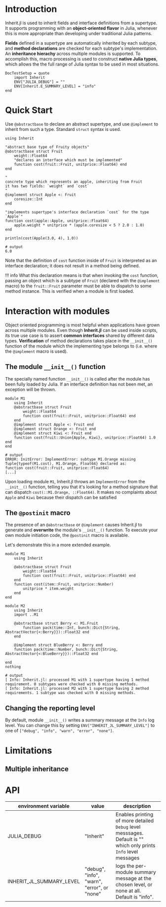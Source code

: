 # Introduction 

Inherit.jl is used to inherit fields and interface definitions from a supertype. It supports programming with an **object-oriented flavor** in Julia, whenever this is more appropriate than developing under traditional Julia patterns. 

**Fields** defined in a supertype are automatically inherited by each subtype, and **method declarations** are checked for each subtype's implementation. An **inheritance hierachy** across multiple modules is supported. To accomplish this, macro processing is used to construct **native Julia types**, which allows the the full range of Julia syntax to be used in most situations.

```@meta
DocTestSetup = quote
	import Inherit
	ENV["JULIA_DEBUG"] = ""
	ENV[Inherit.E_SUMMARY_LEVEL] = "info"
end
```

# Quick Start

Use `@abstractbase` to declare an abstract supertype, and use `@implement` to inherit from such a type. Standard `struct` syntax is used.

```jldoctest
using Inherit

"abstract base type of Fruity objects"
@abstractbase struct Fruit
	weight::Float64
	"declares an interface which must be implemented"
	function cost(fruit::Fruit, unitprice::Float64) end
end

"
concrete type which represents an apple, inheriting from Fruit
it has two fields: `weight` and `cost`
"
@implement struct Apple <: Fruit 
	coresize::Int
end

"implements supertype's interface declaration `cost` for the type `Apple`"
function cost(apple::Apple, unitprice::Float64)
	apple.weight * unitprice * (apple.coresize < 5 ? 2.0 : 1.0)
end

println(cost(Apple(3.0, 4), 1.0))

# output
6.0
```
Note that the definition of `cost` function inside of `Fruit` is interpreted as an interface declaration; it does not result in a method being defined.

!!! info 
	What this declaration means is that when invoking the `cost` function, passing an object which is a subtype of `Fruit` (declared with the `@implement` macro) to the `fruit::Fruit` parameter must be able to dispatch to some method instance. This is verified when a module is first loaded. 

# Interaction with modules

Object oriented programming is most helpful when applications have grown across multiple modules. Even though __Inherit.jl__ can be used inside scripts, its true use case is to assert __common interfaces__ shared by different data types. __Verification__ of method declarations takes place in the `__init__()` function of the module which the implementing type belongs to (i.e. where the `@implement` macro is used).

## The module `__init__()` function

The specially named function `__init__()` is called after the module has been fully loaded by Julia. If an interface definition has not been met, an exception will be thrown.

```jldoctest
module M1
	using Inherit
	@abstractbase struct Fruit
		weight::Float64
		function cost(fruit::Fruit, unitprice::Float64) end
	end
	@implement struct Apple <: Fruit end
	@implement struct Orange <: Fruit end
	@implement struct Kiwi <: Fruit end
	function cost(fruit::Union{Apple, Kiwi}, unitprice::Float64) 1.0 end
end

# output
ERROR: InitError: ImplementError: subtype M1.Orange missing Tuple{typeof(M1.cost), M1.Orange, Float64} declared as:
function cost(fruit::Fruit, unitprice::Float64)
[...]
```
Upon loading module `M1`, Inherit.jl throws an `ImplementError` from the `__init__()` function, telling you that it's looking for a method signature that can dispatch `cost(::M1.Orange, ::Float64)`. It makes no complaints about `Apple` and `Kiwi` because their dispatch can be satisfied

## The `@postinit` macro

The presence of an `@abstractbase` or `@implement` causes Inherit.jl to generate and __overwrite__ the module's `__init__()` function. To execute your own module initiation code, the `@postinit` macro is available. 

Let's demonstrate this in a more extended example.

```jldoctest
module M1
	using Inherit

	@abstractbase struct Fruit
		weight::Float64
		function cost(fruit::Fruit, unitprice::Float64) end
	end
	function cost(item::Fruit, unitprice::Number)
		unitprice * item.weight
	end		
end

module M2
	using Inherit
	import ..M1

	@abstractbase struct Berry <: M1.Fruit
		function pack(time::Int, bunch::Dict{String, AbstractVector{<:Berry}})::Float32 end
	end

	@implement struct BlueBerry <: Berry end
	function pack(time::Number, bunch::Dict{String, AbstractVector{<:BlueBerry}})::Float32 end

end
nothing

# output
[ Info: Inherit.jl: processed M1 with 1 supertype having 1 method requirement. 0 subtypes were checked with 0 missing methods.
[ Info: Inherit.jl: processed M2 with 1 supertype having 2 method requirements. 1 subtype was checked with 0 missing methods.
```

## Changing the reporting level
 
By default, module `__init__()` writes a summary message at the `Info` log level. You can change this by setting `ENV["INHERIT_JL_SUMMARY_LEVEL"]` to one of `["debug", "info", "warn", "error", "none"]`.

# Limitations
## Multiple inheritance

# API
| environment variable | value | description|
|---|---|---|
|JULIA_DEBUG | "Inherit" | Enables printing of more detailed `Debug` level messsages. Default is "" which only prints `Info` level messages |
|INHERIT_JL_SUMMARY_LEVEL| "debug", "info", "warn", "error", or "none"| logs the per-module summary message at the chosen level, or none at all. Default is "info". |